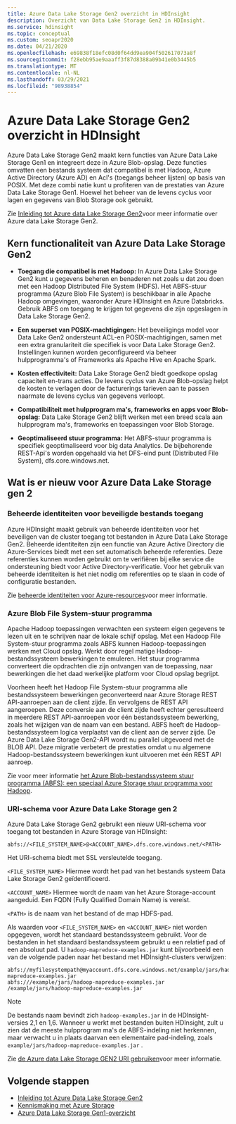 ```yaml
---
title: Azure Data Lake Storage Gen2 overzicht in HDInsight
description: Overzicht van Data Lake Storage Gen2 in HDInsight.
ms.service: hdinsight
ms.topic: conceptual
ms.custom: seoapr2020
ms.date: 04/21/2020
ms.openlocfilehash: e69838f18efc08d0f64dd9ea904f502617073a8f
ms.sourcegitcommit: f28ebb95ae9aaaff3f87d8388a09b41e0b3445b5
ms.translationtype: MT
ms.contentlocale: nl-NL
ms.lasthandoff: 03/29/2021
ms.locfileid: "98938854"
---
```

# <a name="azure-data-lake-storage-gen2-overview-in-hdinsight"></a>Azure Data Lake Storage Gen2 overzicht in HDInsight

Azure Data Lake Storage Gen2 maakt kern functies van Azure Data Lake Storage Gen1 en integreert deze in Azure Blob-opslag. Deze functies omvatten een bestands systeem dat compatibel is met Hadoop, Azure Active Directory (Azure AD) en Acl's (toegangs beheer lijsten) op basis van POSIX. Met deze combi natie kunt u profiteren van de prestaties van Azure Data Lake Storage Gen1. Hoewel het beheer van de levens cyclus voor lagen en gegevens van Blob Storage ook gebruikt.

Zie [Inleiding tot Azure data Lake Storage Gen2](../storage/blobs/data-lake-storage-introduction.md)voor meer informatie over Azure data Lake Storage Gen2.

## <a name="core-functionality-of-azure-data-lake-storage-gen2"></a>Kern functionaliteit van Azure Data Lake Storage Gen2

* **Toegang die compatibel is met Hadoop:** In Azure Data Lake Storage Gen2 kunt u gegevens beheren en benaderen net zoals u dat zou doen met een Hadoop Distributed File System (HDFS). Het ABFS-stuur programma (Azure Blob File System) is beschikbaar in alle Apache Hadoop omgevingen, waaronder Azure HDInsight en Azure Databricks. Gebruik ABFS om toegang te krijgen tot gegevens die zijn opgeslagen in Data Lake Storage Gen2.

* **Een superset van POSIX-machtigingen:** Het beveiligings model voor Data Lake Gen2 ondersteunt ACL-en POSIX-machtigingen, samen met een extra granulariteit die specifiek is voor Data Lake Storage Gen2. Instellingen kunnen worden geconfigureerd via beheer hulpprogramma's of Frameworks als Apache Hive en Apache Spark.

* **Kosten effectiviteit:** Data Lake Storage Gen2 biedt goedkope opslag capaciteit en-trans acties. De levens cyclus van Azure Blob-opslag helpt de kosten te verlagen door de facturerings tarieven aan te passen naarmate de levens cyclus van gegevens verloopt.

* **Compatibiliteit met hulpprogram ma's, frameworks en apps voor Blob-opslag:** Data Lake Storage Gen2 blijft werken met een breed scala aan hulpprogram ma's, frameworks en toepassingen voor Blob Storage.

* **Geoptimaliseerd stuur programma:** Het ABFS-stuur programma is specifiek geoptimaliseerd voor big data Analytics. De bijbehorende REST-Api's worden opgehaald via het DFS-eind punt (Distributed File System), dfs.core.windows.net.

## <a name="whats-new-for-azure-data-lake-storage-gen-2"></a>Wat is er nieuw voor Azure Data Lake Storage gen 2

### <a name="managed-identities-for-secure-file-access"></a>Beheerde identiteiten voor beveiligde bestands toegang

Azure HDInsight maakt gebruik van beheerde identiteiten voor het beveiligen van de cluster toegang tot bestanden in Azure Data Lake Storage Gen2. Beheerde identiteiten zijn een functie van Azure Active Directory die Azure-Services biedt met een set automatisch beheerde referenties. Deze referenties kunnen worden gebruikt om te verifiëren bij elke service die ondersteuning biedt voor Active Directory-verificatie. Voor het gebruik van beheerde identiteiten is het niet nodig om referenties op te slaan in code of configuratie bestanden.

Zie [beheerde identiteiten voor Azure-resources](../active-directory/managed-identities-azure-resources/overview.md)voor meer informatie.

### <a name="azure-blob-file-system-driver"></a>Azure Blob File System-stuur programma

Apache Hadoop toepassingen verwachten een systeem eigen gegevens te lezen uit en te schrijven naar de lokale schijf opslag. Met een Hadoop File System-stuur programma zoals ABFS kunnen Hadoop-toepassingen werken met Cloud opslag. Werkt door regel matige Hadoop-bestandssysteem bewerkingen te emuleren. Het stuur programma converteert die opdrachten die zijn ontvangen van de toepassing, naar bewerkingen die het daad werkelijke platform voor Cloud opslag begrijpt.

Voorheen heeft het Hadoop File System-stuur programma alle bestandssysteem bewerkingen geconverteerd naar Azure Storage REST API-aanroepen aan de client zijde. En vervolgens de REST API aangeroepen. Deze conversie aan de client zijde heeft echter geresulteerd in meerdere REST API-aanroepen voor één bestandssysteem bewerking, zoals het wijzigen van de naam van een bestand. ABFS heeft de Hadoop-bestandssysteem logica verplaatst van de client aan de server zijde. De Azure Data Lake Storage Gen2-API wordt nu parallel uitgevoerd met de BLOB API. Deze migratie verbetert de prestaties omdat u nu algemene Hadoop-bestandssysteem bewerkingen kunt uitvoeren met één REST API aanroep.

Zie voor meer informatie [het Azure Blob-bestandssysteem stuur programma (ABFS): een speciaal Azure Storage stuur programma voor Hadoop](../storage/blobs/data-lake-storage-abfs-driver.md).

### <a name="uri-scheme-for-azure-data-lake-storage-gen-2"></a>URI-schema voor Azure Data Lake Storage gen 2

Azure Data Lake Storage Gen2 gebruikt een nieuw URI-schema voor toegang tot bestanden in Azure Storage van HDInsight:

`abfs://<FILE_SYSTEM_NAME>@<ACCOUNT_NAME>.dfs.core.windows.net/<PATH>`

Het URI-schema biedt met SSL versleutelde toegang.

`<FILE_SYSTEM_NAME>` Hiermee wordt het pad van het bestands systeem Data Lake Storage Gen2 geïdentificeerd.

`<ACCOUNT_NAME>` Hiermee wordt de naam van het Azure Storage-account aangeduid. Een FQDN (Fully Qualified Domain Name) is vereist.

`<PATH>` is de naam van het bestand of de map HDFS-pad.

Als waarden voor `<FILE_SYSTEM_NAME>` en `<ACCOUNT_NAME>` niet worden opgegeven, wordt het standaard bestandssysteem gebruikt. Voor de bestanden in het standaard bestandssysteem gebruikt u een relatief pad of een absoluut pad. U `hadoop-mapreduce-examples.jar` kunt bijvoorbeeld een van de volgende paden naar het bestand met HDInsight-clusters verwijzen:

```
abfs://myfilesystempath@myaccount.dfs.core.windows.net/example/jars/hadoop-mapreduce-examples.jar
abfs:///example/jars/hadoop-mapreduce-examples.jar /example/jars/hadoop-mapreduce-examples.jar
```

> [!NOTE]
> De bestands naam bevindt zich `hadoop-examples.jar` in de HDInsight-versies 2,1 en 1,6. Wanneer u werkt met bestanden buiten HDInsight, zult u zien dat de meeste hulpprogram ma's de ABFS-indeling niet herkennen, maar verwacht u in plaats daarvan een elementaire pad-indeling, zoals `example/jars/hadoop-mapreduce-examples.jar` .

Zie [de Azure data Lake Storage GEN2 URI gebruiken](../storage/blobs/data-lake-storage-introduction-abfs-uri.md)voor meer informatie.

## <a name="next-steps"></a>Volgende stappen

* [Inleiding tot Azure Data Lake Storage Gen2](../storage/blobs/data-lake-storage-introduction.md)
* [Kennismaking met Azure Storage](../storage/common/storage-introduction.md)
* [Azure Data Lake Storage Gen1-overzicht](./overview-data-lake-storage-gen1.md)